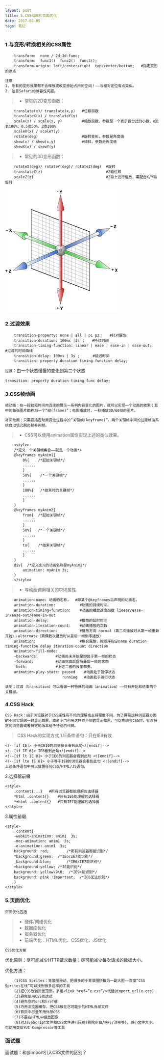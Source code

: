 ```yaml
---
layout: post
title: 5.CSS动画和页面优化
date: 2017-08-05
tags: 笔记   
---
```

### 1.与变形/转换相关的CSS属性
```
    transform:  none / 2d-3d-func;
    transform:  func1()  func2()  func3();
    transform-origin: left/center/right  top/center/bottom;   #指定变形的原点
```
`注意`<br>
`1. 所有的变形效果都不会释放或改变原始占用的空间！——与相对定位有点类似。`<br>
`2. 注意Safari的兼容性问题。`

>* 常见的2D变形函数：
```
    translate(x)/ translate(x,y)   #位移函数
    translateX(x) / translateY(y)
    scale(x) / scale(x, y)         #缩放函数，参数是一个表示百分比的小数，如1表100%、0.5表50%、2表200%
    scaleX(x) / scaleY(y)
    rotate(deg)                    #旋转变形，参数是角度值
    skew(x) / skew(x,y)            #倾斜，参数是角度值
    skewX(x) / skewY(y)
```
>* 常见的3D变形函数：
```
    rotateX(deg)/ rotateY(deg)/ rotateZ(deg)  #旋转
    translateZ(z)                             #Z轴位移
    scaleZ(z)                                 #Z轴上进行缩放，需配合X/Y轴旋转
```
![](/images/posts/css3/3d.png)

### 2.过渡效果
```
    transition-property: none | all | p1 p2；   #针对属性
    transition-duration: 100ms |3s ；   #持续时间
    transition-timing-function: linear | ease | ease-in | ease-out;   #过渡的时间曲线
    transition-delay: 100ms | 3s ;      #延迟时间
    transition: property duration timing-function delay; 

```
`过渡`：由一个状态慢慢的变化到第二个状态

`transition: property duration timing-func delay;`

### 3.CSS帧动画
`帧动画：在一段较短时间内连续的展示一系列内容变化的图片，就可以实现一个动画的效果；其中的每张图片都称为一个“帧(frame)”；电影播放时，一秒播放30/60帧的图片。`

`补间动画：只需要指定动画变化过程中的“关键帧(keyframe)”，两个关键帧中间的过渡帧由系统自动填充脱岗额补间帧。`

>* CSS可以使用animation属性实现上述的类似效果。
```
    <style>
	/*定义一个关键帧集合——就是一个动画*/
	@keyframes myAnim1{
	    0%{    /*起始关键帧*/
		......
	    }
	    50%{    /*一个关键帧*/
		......
	    }
	    100%{   /*结束时的关键帧*/
		......
	    }
	}
	@keyframes myAnim2{
	    from{  /*起始关键帧*/
		......
	    }
	    50%{   /*一个关键帧*/
		......
	    }
	    to{    /*结束关键帧*/
		......
	    }
	}
	div{  /*定义div的动画名称是myAnim2*/
	    animation: myAnim 3s;
	}
    </style>
```

>* 与动画调用相关的CSS属性
```
    animation-name: 动画的名称，  #即某个@keyframes后声明的动画名。
    animation-duration:           #动画的持续时间。
    animation-timing-funvtion:    #动画的播放速度函数 linear/ease-in/ease-out/ease-in-out
    animation-delay:              #播放的延时时间
    animation-iteration-count:    #动画播放的次数
    animation-direction:          #播放方向 normal（第二次播放时从第一帧重新开始）；alternate（第偶数次播放时从最后一帧倒序播放）
    animation:                    #集合属性，按顺序指定name duration timing-function delay iteration-count direction
    animation-fill-mode: 
	-backwards:        #动画尚未开始是即处于第一帧的状态
	-forward:          #动画完成后保持最后一帧的状态
	-both:             #上述二者的效果都要。
    animation-play-state: paused    #动画处于暂停状态
                          running   #动画处于运行状态
```
`说明：过渡（transition）可以看做一种特殊的动画（animation）——只有开始和结束两个关键帧。`

### 4.CSS Hack
`CSS Hack：由于浏览器对于CSS属性有不同的理解或支持程度不同，为了屏蔽这种浏览器方面的不同实现统一的显示效果，或者专门利用这样的不同的显示效果，可以在编写CSS时，针对特定的浏览器或者特定的版本给予特别的代码。`

> CSS Hack的实现方式
1.IE条件语句：只在IE9有效
```
<!--[if IE]> 小于IE10的浏览器会看到此句<![endif]-->
<!--[if IE 6]> IE6看到此句<![endif]-->
<!--[if lt IE 8]> 小于IE8的浏览器会看到此句 <![endif]-->
<!--[if lte IE 8]> 小于等于IE8的浏览器会看到此句 <![endif]-->
上述条件语句中可以放置任何CSS/HTML/JS语句。
```

2.选择器前缀
```
<style>
    .content{...}	#所有浏览器都能理解的选择器
    *html .content{}	#只有IE6能理解的选择器
    *+html .content{}	#只有IE7能理解的选择器
</style>
```

3.属性前缀
```
<style>
    .content{
	-webkit-animation: anim1  3s;	
	-moz-animation: anim1  3s;
	-o-animation: anim1  3s;
	background: red;		/*所有浏览器都能识别*/
	*background:green;	/*IE6/IE7能识别*/
	_background:blue;		/*IE6/IE7能识别*/
	+background:yellow;	/*IE能识别*/
	background: yellow\9\0;	 /*IE9+能识别*/
	background: pink !important;  /*IE6无法识别*/
    }
</style>
```

### 5.页面优化

`页面优化包括`
>* 硬件/网络优化
>* 数据库优化
>* 服务器优化
>* 前端优化：HTML优化、CSS优化、JS优化

`CSS优化方案`

优化原则：尽可能减少HTTP请求数量；尽可能减少每次请求的数据大小。

优化方法：
```
	(1)CSS Sprites：背景图滑动、把很多的小背景图拼接为一副大图——百度“CSS Sprites在线”可以找到很多这样的工具
	(2)把CSS放到页面顶部，多用<link href=”x.css”/>代替@import url(x.css)
	(3)避免使用CSS表达式
	(4)避免空的src和href值
	(5)巧用浏览器缓存，把CSS放在尽可能少的HTML外部文件
	(6)首页中尽量不用外部CSS
	(7)不要在HTML中缩放图像
	(8)对JavaScript文件和CSS文件进行压缩(剔除空白/换行/注释等)，减小文件大小。可使用类似YUI Compressor等工具
```

### 面试题
面试题：<link>和@import引入CSS文件的区别？